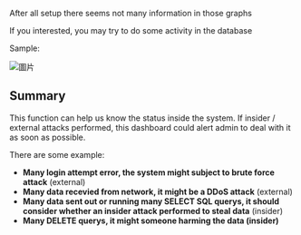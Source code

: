 After all setup there seems not many information in those graphs

If you interested, you may try to do some activity in the database

Sample:

![圖片](https://user-images.githubusercontent.com/74434769/141350240-77fb010e-4f7b-4f5b-8305-8a5e9f63d8c1.png)


## Summary

This function can help us know the status inside the system. If insider / external attacks performed, this dashboard could alert admin to deal with it as soon as possible. 

There are some example:

- **Many login attempt error, the system might subject to brute force attack** (external)
- **Many data recevied from network, it might be a DDoS attack** (external)
- **Many data sent out or running many SELECT SQL querys, it should consider whether an insider attack performed to steal data** (insider)
- **Many DELETE querys, it might someone harming the data (insider)**

